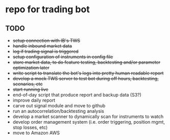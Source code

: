 
# repo for trading bot

## TODO
* ~~setup connection with IB's TWS~~
* ~~handle inbound market data~~
* ~~log if trading signal is triggered~~
* ~~setup configuration of instruments in config file~~
* ~~store market data, to do feature testing, backtesting and/or parameter optimization later~~
* ~~write script to translate the bot's logs into pretty human readable report~~
* ~~develop a mock TWS server to test bot during off hours, backtesting, scenarios, etc~~
* ~~start running live~~
* end-of-day script that produce report and backup data (S3?)
* improve daily report
* carve out signal module and move to github
* run an autocorrelation/backtesting analysis
* develop a market scanner to dynamically scan for instruments to watch
* develop order management system (i.e. order triggering, position mgmt, stop losses, etc)
* move to Amazon AWS


